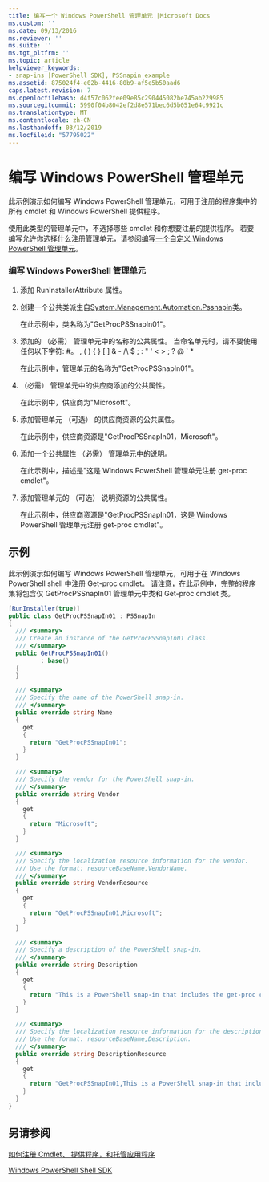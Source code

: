 ```yaml
---
title: 编写一个 Windows PowerShell 管理单元 |Microsoft Docs
ms.custom: ''
ms.date: 09/13/2016
ms.reviewer: ''
ms.suite: ''
ms.tgt_pltfrm: ''
ms.topic: article
helpviewer_keywords:
- snap-ins [PowerShell SDK], PSSnapin example
ms.assetid: 875024f4-e02b-4416-80b9-af5e5b50aad6
caps.latest.revision: 7
ms.openlocfilehash: d4f57c062fee09e85c290445082be745ab229985
ms.sourcegitcommit: 5990f04b8042ef2d8e571bec6d5b051e64c9921c
ms.translationtype: MT
ms.contentlocale: zh-CN
ms.lasthandoff: 03/12/2019
ms.locfileid: "57795022"
---
```

# <a name="writing-a-windows-powershell-snap-in"></a>编写 Windows PowerShell 管理单元

此示例演示如何编写 Windows PowerShell 管理单元，可用于注册的程序集中的所有 cmdlet 和 Windows PowerShell 提供程序。

使用此类型的管理单元中，不选择哪些 cmdlet 和你想要注册的提供程序。 若要编写允许你选择什么注册管理单元，请参阅[编写一个自定义 Windows PowerShell 管理单元](./writing-a-custom-windows-powershell-snap-in.md)。

### <a name="writing-a-windows-powershell-snap-in"></a>编写 Windows PowerShell 管理单元

1. 添加 RunInstallerAttribute 属性。

2. 创建一个公共类派生自[System.Management.Automation.Pssnapin](/dotnet/api/System.Management.Automation.PSSnapIn)类。

    在此示例中，类名称为"GetProcPSSnapIn01"。

3. 添加的 （必需） 管理单元中的名称的公共属性。 当命名单元时，请不要使用任何以下字符: #。 , ( ) { } [ ] & - /\ $ ; : " ' \< > ; ? @ ` *

    在此示例中，管理单元的名称为"GetProcPSSnapIn01"。

4. （必需） 管理单元中的供应商添加的公共属性。

    在此示例中，供应商为"Microsoft"。

5. 添加管理单元 （可选） 的供应商资源的公共属性。

    在此示例中，供应商资源是"GetProcPSSnapIn01，Microsoft"。

6. 添加一个公共属性 （必需） 管理单元中的说明。

    在此示例中，描述是"这是 Windows PowerShell 管理单元注册 get-proc cmdlet"。

7. 添加管理单元的 （可选） 说明资源的公共属性。

    在此示例中，供应商资源是"GetProcPSSnapIn01，这是 Windows PowerShell 管理单元注册 get-proc cmdlet"。

## <a name="example"></a>示例

此示例演示如何编写 Windows PowerShell 管理单元，可用于在 Windows PowerShell shell 中注册 Get-proc cmdlet。 请注意，在此示例中，完整的程序集将包含仅 GetProcPSSnapIn01 管理单元中类和 Get-proc cmdlet 类。

```csharp
[RunInstaller(true)]
public class GetProcPSSnapIn01 : PSSnapIn
{
  /// <summary>
  /// Create an instance of the GetProcPSSnapIn01 class.
  /// </summary>
  public GetProcPSSnapIn01()
         : base()
  {
  }

  /// <summary>
  /// Specify the name of the PowerShell snap-in.
  /// </summary>
  public override string Name
  {
    get
    {
      return "GetProcPSSnapIn01";
    }
  }

  /// <summary>
  /// Specify the vendor for the PowerShell snap-in.
  /// </summary>
  public override string Vendor
  {
    get
    {
      return "Microsoft";
    }
  }

  /// <summary>
  /// Specify the localization resource information for the vendor.
  /// Use the format: resourceBaseName,VendorName.
  /// </summary>
  public override string VendorResource
  {
    get
    {
      return "GetProcPSSnapIn01,Microsoft";
    }
  }

  /// <summary>
  /// Specify a description of the PowerShell snap-in.
  /// </summary>
  public override string Description
  {
    get
    {
      return "This is a PowerShell snap-in that includes the get-proc cmdlet.";
    }
  }

  /// <summary>
  /// Specify the localization resource information for the description.
  /// Use the format: resourceBaseName,Description.
  /// </summary>
  public override string DescriptionResource
  {
    get
    {
      return "GetProcPSSnapIn01,This is a PowerShell snap-in that includes the get-proc cmdlet.";
    }
  }
}
```

## <a name="see-also"></a>另请参阅

[如何注册 Cmdlet、 提供程序，和托管应用程序](http://msdn.microsoft.com/en-us/a41e9054-29c8-40ab-bf2b-8ce4e7ec1c8c)

[Windows PowerShell Shell SDK](../windows-powershell-reference.md)
